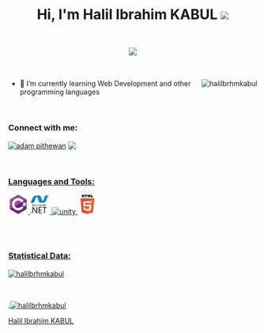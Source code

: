## <h1 align="center"> Hi, I'm Halil Ibrahim KABUL <img src="https://media.giphy.com/media/hvRJCLFzcasrR4ia7z/giphy.gif" width="35"></h1>
<br>

<p align="center">
  <a href="https://github.com/CodeWhiteWeb/CodeWhiteWeb"><img src="https://readme-typing-svg.herokuapp.com?color=%2336BCF7&center=true&vCenter=true&lines=Welcome+to+my+Github+page;Web+Dev;Game+Dev"></a>
</p>



<br>

<p><img align="right" src="https://raw.githubusercontent.com/Adam-pw/Adam-pw/main/animation_500_kxa883sd.gif" alt="halilbrhmkabul" /></p>



- 🌱 I’m currently learning Web Development and other programming languages


<br>

<h3 align="left">Connect with me:</h3>
<p align="left">
  <a href="https://www.linkedin.com/in/halilbrhmkabul/" target="blank"><img align="center"
      src="https://raw.githubusercontent.com/rahuldkjain/github-profile-readme-generator/master/src/images/icons/Social/linked-in-alt.svg"
      alt="adam pithewan" height="30" width="40" /></a> <a href="mailto:halil_ibrahim_kabul@hotmail.com"><img align ="center" src="https://img.icons8.com/color/48/null/apple-mail.png"/>

</p>

<br>

<h3 align="left">Languages and Tools:</h3>
<p align="left"> <img src="https://raw.githubusercontent.com/devicons/devicon/master/icons/csharp/csharp-original.svg" alt="csharp" width="40" height="40" style="max-width: 100%;"> <img src="https://raw.githubusercontent.com/devicons/devicon/master/icons/dot-net/dot-net-original-wordmark.svg" alt="dotnet" width="40" height="40" style="max-width: 100%;"> <img src="https://camo.githubusercontent.com/f8f5c4f90fe3c43e5b7858360cf3a4eeffcaa0bdf7352c7c8c4b9c1489bb7f99/68747470733a2f2f7777772e766563746f726c6f676f2e7a6f6e652f6c6f676f732f756e69747933642f756e69747933642d69636f6e2e737667" alt="unity" width="40" height="40" data-canonical-src="https://www.vectorlogo.zone/logos/unity3d/unity3d-icon.svg" style="max-width: 100%;"> <a href="https://www.w3.org/html/" target="_blank" rel="noreferrer"> <img
      src="https://raw.githubusercontent.com/devicons/devicon/master/icons/html5/html5-original-wordmark.svg"
      alt="html5" width="40" height="40" /> </a> <a href="https://www.adobe.com/in/products/illustrator.html"
    target="_blank" rel="noreferrer">
    
</p>

<br>
  <br>
<h3>Statistical Data:</h3>
<p><img align="center"
    src="https://github-readme-stats.vercel.app/api/top-langs?username=halilbrhmkabul&show_icons=true&locale=en&bg_color=0d1117&text_color=ffffff&layout=compact"
    alt="halilbrhmkabul" 
    bg_color=#808080/></p>

<br>

<p>&nbsp;<img align="center" src="https://github-readme-stats.vercel.app/api?username=halilbrhmkabul&show_icons=true&locale=en&bg_color=0d1117&text_color=ffffff&repo=convoychat"
    alt="halilbrhmkabul" /></p>


      


[Halil Ibrahim KABUL](https://github.com/halilbrhmkabul)
